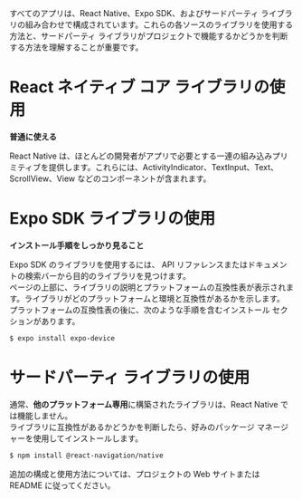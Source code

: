 すべてのアプリは、React Native、Expo SDK、およびサードパーティ ライブラリの組み合わせで構成されています。これらの各ソースのライブラリを使用する方法と、サードパーティ ライブラリがプロジェクトで機能するかどうかを判断する方法を理解することが重要です。

# React ネイティブ コア ライブラリの使用

**普通に使える**

React Native は、ほとんどの開発者がアプリで必要とする一連の組み込みプリミティブを提供します。これらには、ActivityIndi​​cator、TextInput、Text、ScrollView、View などのコンポーネントが含まれます。

# Expo SDK ライブラリの使用

**インストール手順をしっかり見ること**

Expo SDK のライブラリを使用するには、 API リファレンスまたはドキュメントの検索バーから目的のライブラリを見つけます。  
ページの上部に、ライブラリの説明とプラットフォームの互換性表が表示されます。ライブラリがどのプラットフォームと環境と互換性があるかを示します。
プラットフォームの互換性表の後に、次のような手順を含むインストール セクションがあります。

```sh
$ expo install expo-device
```

# サードパーティ ライブラリの使用

通常、**他のプラットフォーム専用**に構築されたライブラリは、React Native では機能しません。  
ライブラリに互換性があるかどうかを判断したら、好みのパッケージ マネージャーを使用してインストールします。

```sh
$ npm install @react-navigation/native
```

追加の構成と使用方法については、プロジェクトの Web サイトまたは README に従ってください。

